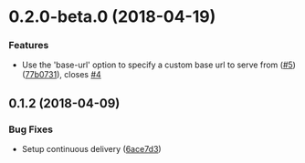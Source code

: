<a name="0.2.0-beta.0"></a>
# 0.2.0-beta.0 (2018-04-19)


### Features

* Use the 'base-url' option to specify a custom base url to serve from ([#5](https://github.com/LukasHechenberger/broken-link-checker-local/issues/5)) ([77b0731](https://github.com/LukasHechenberger/broken-link-checker-local/commits/77b0731)), closes [#4](https://github.com/LukasHechenberger/broken-link-checker-local/issues/4)




<a name="0.1.2"></a>
## 0.1.2 (2018-04-09)


### Bug Fixes

* Setup continuous delivery ([6ace7d3](https://github.com/LukasHechenberger/broken-link-checker-local/commits/6ace7d3))



